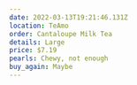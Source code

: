 ```yaml
---
date: 2022-03-13T19:21:46.131Z
location: TeAmo
order: Cantaloupe Milk Tea
details: Large
price: $7.19
pearls: Chewy, not enough
buy_again: Maybe
---
```

